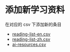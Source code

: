 # 添加新学习资料

在对应的 csv 下添加新的条目

- [reading-list-en.csv](../../data/reading-list-en.csv)
- [reading-list-zh.csv](reading-list-zh.csv)
- [ai-resources.csv](../../data/ai-resources.csv)
